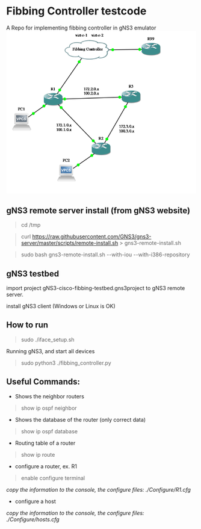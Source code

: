 # Fibbing Controller testcode
A Repo for implementing fibbing controller in gNS3 emulator
![Topology](https://github.com/MountainShan/Fibbing-Controller-Testbed/blob/main/topology.png)
## gNS3 remote server install (from gNS3 website)
> cd /tmp

> curl https://raw.githubusercontent.com/GNS3/gns3-server/master/scripts/remote-install.sh > gns3-remote-install.sh

> sudo bash gns3-remote-install.sh --with-iou --with-i386-repository

## gNS3 testbed

import project gNS3-cisco-fibbing-testbed.gns3project to gNS3 remote server.

install gNS3 client (Windows or Linux is OK)

## How to run
> sudo ./iface_setup.sh


Running gNS3, and start all devices


> sudo python3 ./fibbing_controller.py <number of fake nodes>

## Useful Commands: 
 - Shows the neighbor routers
 > show ip ospf neighbor 
 - Shows the database of the router (only correct data)
 > show ip ospf database

 - Routing table of a router
 > show ip route 

 - configure a router, ex. R1
 > enable 
 > configure terminal 

*copy the information to the console, the configure files: ./Configure/R1.cfg*

 - configure a host

*copy the information to the console, the configure files: ./Configure/hosts.cfg*
